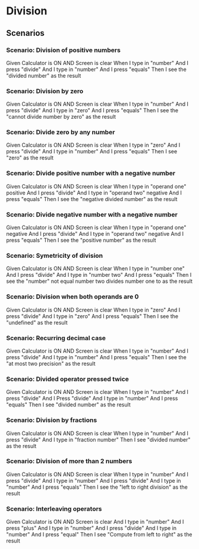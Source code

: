 # Division

## Scenarios

### Scenario: Division of positive numbers

Given Calculator is ON AND Screen is clear
When I type in "number"
And I press "divide"
And I type in "number"
And I press "equals"
Then I see the "divided number" as the result

### Scenario: Division by zero

Given Calculator is ON AND Screen is clear
When I type in "number"
And I press "divide"
And I type in "zero"
And I press "equals"
Then I see the "cannot divide number by zero" as the result

### Scenario: Divide zero by any number
  
  Given Calculator is ON AND Screen is clear
  When I type in "zero"
  And I press "divide"
  And I type in "number"
  And I press "equals"
  Then I see "zero" as the result

### Scenario: Divide positive number with a negative number

  Given Calculator is ON AND Screen is clear
  When I type in "operand one" positive
  And I press "divide"
  And I type in "operand two" negative
  And I press "equals"
  Then I see the "negative divided number" as the result

### Scenario: Divide negative number with a negative number

  Given Calculator is ON AND Screen is clear
  When I type in "operand one" negative
  And I press "divide"
  And I type in "operand two" negative
  And I press "equals"
  Then I see the "positive number" as the result

### Scenario: Symetricity of division
  
  Given Calculator is ON AND Screen is clear
  When I type in "number one"
  And I press "divide"
  And I type in "number two"
  And I press "equals"
  Then I see the "number" not equal number two divides
  number one to  as the result

### Scenario: Division when both operands are 0
  
  Given Calculator is ON AND Screen is clear
  When I type in "zero"
  And I press "divide"
  And I type in "zero"
  And I press "equals"
  Then I see the "undefined" as the result

### Scenario: Recurring decimal case

  Given Calculator is ON AND Screen is clear
  When I type in "number"
  And I press "divide"
  And I type in "number"
  And I press "equals"
  Then I see the "at most two precision" as the result

### Scenario: Divided operator pressed twice

  Given Calculator is ON AND Screen is clear
  When I type in "number"
  And I press "divide"
  And I Press "divide"
  And I type in "number"
  And I press "equals"
  Then I see "divided number" as the result

### Scenario: Division by fractions

  Given Calculator is ON AND Screen is clear
  When I type in "number"
  And I press "divide"
  And I type in "fraction number"
  Then I see "divided number" as the result

### Scenario: Division of more than 2 numbers

  Given Calculator is ON AND Screen is clear
  When I type in "number"
  And I press "divide"
  And I type in "number"
  And I press "divide"
  And I type in "number"
  And I press "equals"
  Then I see the "left to right division" as the result

### Scenario: Interleaving operators

  Given Calculator is ON AND Screen is clear
  And I type in "number"
  And I press "plus"
  And I type in "number"
  And I press "divide"
  And I type in "number"
  And I press "equal"
  Then I see "Compute from left to right" as the result
